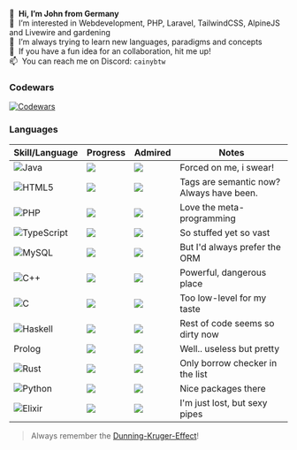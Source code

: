 👋 &nbsp;**Hi, I’m John from Germany**<br>
👀 &nbsp;I’m interested in Webdevelopment, PHP, Laravel, TailwindCSS, AlpineJS and Livewire and gardening<br>
🌱 &nbsp;I’m always trying to learn new languages, paradigms and concepts<br>
💞️ &nbsp;If you have a fun idea for an collaboration, hit me up!<br>
📫 &nbsp;You can reach me on Discord: `cainybtw`<br>

### Codewars
[![Codewars](https://www.codewars.com/users/cainytheslave/badges/large)](https://www.codewars.com/users/cainytheslave/)

### Languages
| Skill/Language | Progress | Admired | Notes |
|----------------|----------|---------|-------|
| ![Java](https://img.shields.io/badge/java-%23ED8B00.svg?style=for-the-badge&logo=openjdk&logoColor=white) | ![](https://geps.dev/progress/90) | ![](https://geps.dev/progress/5) | Forced on me, i swear! |
| ![HTML5](https://img.shields.io/badge/html5-%23E34F26.svg?style=for-the-badge&logo=html5&logoColor=white) | ![](https://geps.dev/progress/85) | ![](https://geps.dev/progress/60) | Tags are semantic now? Always have been. |
| ![PHP](https://img.shields.io/badge/php-%23777BB4.svg?style=for-the-badge&logo=php&logoColor=white) | ![](https://geps.dev/progress/75) | ![](https://geps.dev/progress/60) | Love the meta-programming |
| ![TypeScript](https://img.shields.io/badge/typescript-%23007ACC.svg?style=for-the-badge&logo=typescript&logoColor=white) | ![](https://geps.dev/progress/70) | ![](https://geps.dev/progress/15) | So stuffed yet so vast |
| ![MySQL](https://img.shields.io/badge/mysql-4479A1.svg?style=for-the-badge&logo=mysql&logoColor=white) | ![](https://geps.dev/progress/70) | ![](https://geps.dev/progress/40) | But I'd always prefer the ORM |
| ![C++](https://img.shields.io/badge/c++-%2300599C.svg?style=for-the-badge&logo=c%2B%2B&logoColor=white) | ![](https://geps.dev/progress/40) | ![](https://geps.dev/progress/70) | Powerful, dangerous place |
| ![C](https://img.shields.io/badge/c-%2300599C.svg?style=for-the-badge&logo=c&logoColor=white) | ![](https://geps.dev/progress/30) | ![](https://geps.dev/progress/55) | Too low-level for my taste |
| ![Haskell](https://img.shields.io/badge/Haskell-5e5086?style=for-the-badge&logo=haskell&logoColor=white) | ![](https://geps.dev/progress/25) | ![](https://geps.dev/progress/95) | Rest of code seems so dirty now | 
| Prolog | ![](https://geps.dev/progress/15)  | ![](https://geps.dev/progress/80) |  Well.. useless but pretty |
| ![Rust](https://img.shields.io/badge/rust-%23000000.svg?style=for-the-badge&logo=rust&logoColor=white) | ![](https://geps.dev/progress/15) | ![](https://geps.dev/progress/90) |  Only borrow checker in the list |
| ![Python](https://img.shields.io/badge/python-3670A0?style=for-the-badge&logo=python&logoColor=ffdd54) | ![](https://geps.dev/progress/10) | ![](https://geps.dev/progress/40) | Nice packages there |
| ![Elixir](https://img.shields.io/badge/elixir-%234B275F.svg?style=for-the-badge&logo=elixir&logoColor=white) | ![](https://geps.dev/progress/8) | ![](https://geps.dev/progress/50) | I'm just lost, but sexy pipes | 
> Always remember the [Dunning-Kruger-Effect](https://de.wikipedia.org/wiki/Dunning-Kruger-Effekt)! 
